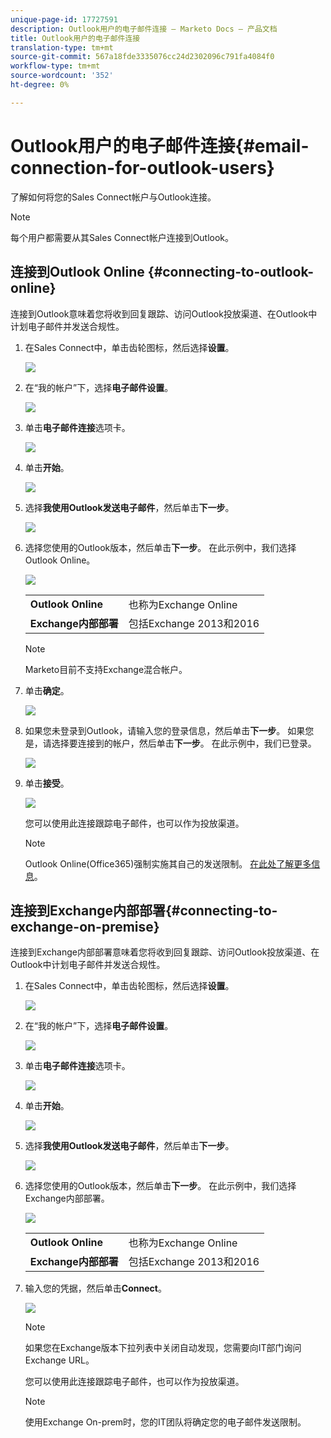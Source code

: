 ```yaml
---
unique-page-id: 17727591
description: Outlook用户的电子邮件连接 — Marketo Docs — 产品文档
title: Outlook用户的电子邮件连接
translation-type: tm+mt
source-git-commit: 567a18fde3335076cc24d2302096c791fa4084f0
workflow-type: tm+mt
source-wordcount: '352'
ht-degree: 0%

---
```



# Outlook用户的电子邮件连接{#email-connection-for-outlook-users}

了解如何将您的Sales Connect帐户与Outlook连接。

>[!NOTE]
>
>每个用户都需要从其Sales Connect帐户连接到Outlook。

## 连接到Outlook Online {#connecting-to-outlook-online}

连接到Outlook意味着您将收到回复跟踪、访问Outlook投放渠道、在Outlook中计划电子邮件并发送合规性。

1. 在Sales Connect中，单击齿轮图标，然后选择&#x200B;**设置**。

   ![](assets/one.png)

1. 在“我的帐户”下，选择&#x200B;**电子邮件设置**。

   ![](assets/two.png)

1. 单击&#x200B;**电子邮件连接**&#x200B;选项卡。

   ![](assets/three.png)

1. 单击&#x200B;**开始**。

   ![](assets/four.png)

1. 选择&#x200B;**我使用Outlook发送电子邮件**，然后单击&#x200B;**下一步**。

   ![](assets/five-a.png)

1. 选择您使用的Outlook版本，然后单击&#x200B;**下一步**。 在此示例中，我们选择Outlook Online。

   ![](assets/six-a.png)

   <table> 
    <tbody>
     <tr>
      <td><strong>Outlook Online</strong></td> 
      <td>也称为Exchange Online</td> 
     </tr>
     <tr>
      <td><strong>Exchange内部部署</strong></td> 
      <td>包括Exchange 2013和2016</td> 
     </tr>
    </tbody>
   </table>

   >[!NOTE]
   >
   >Marketo目前不支持Exchange混合帐户。

1. 单击&#x200B;**确定**。

   ![](assets/seven-a.png)

1. 如果您未登录到Outlook，请输入您的登录信息，然后单击&#x200B;**下一步**。 如果您是，请选择要连接到的帐户，然后单击&#x200B;**下一步**。 在此示例中，我们已登录。

   ![](assets/eight-a.png)

1. 单击&#x200B;**接受**。

   ![](assets/nine-a.png)

   您可以使用此连接跟踪电子邮件，也可以作为投放渠道。

   >[!NOTE]
   >
   >Outlook Online(Office365)强制实施其自己的发送限制。 [在此处了解更多信息](/help/marketo/product-docs/marketo-sales-connect/email/email-delivery/email-connection-throttling.md#email-provider-limits)。

## 连接到Exchange内部部署{#connecting-to-exchange-on-premise}

连接到Exchange内部部署意味着您将收到回复跟踪、访问Outlook投放渠道、在Outlook中计划电子邮件并发送合规性。

1. 在Sales Connect中，单击齿轮图标，然后选择&#x200B;**设置**。

   ![](assets/one.png)

1. 在“我的帐户”下，选择&#x200B;**电子邮件设置**。

   ![](assets/two.png)

1. 单击&#x200B;**电子邮件连接**&#x200B;选项卡。

   ![](assets/three.png)

1. 单击&#x200B;**开始**。

   ![](assets/four.png)

1. 选择&#x200B;**我使用Outlook发送电子邮件**，然后单击&#x200B;**下一步**。

   ![](assets/five-a.png)

1. 选择您使用的Outlook版本，然后单击&#x200B;**下一步**。 在此示例中，我们选择Exchange内部部署。

   ![](assets/six-b.png)

   <table> 
    <tbody>
     <tr>
      <td><strong>Outlook Online</strong></td> 
      <td>也称为Exchange Online</td> 
     </tr>
     <tr>
      <td><strong>Exchange内部部署</strong></td> 
      <td>包括Exchange 2013和2016</td> 
     </tr>
    </tbody>
   </table>

1. 输入您的凭据，然后单击&#x200B;**Connect**。

   ![](assets/seven-b.png)

   >[!NOTE]
   >
   >如果您在Exchange版本下拉列表中关闭自动发现，您需要向IT部门询问Exchange URL。

   您可以使用此连接跟踪电子邮件，也可以作为投放渠道。

   >[!NOTE]
   >
   >使用Exchange On-prem时，您的IT团队将确定您的电子邮件发送限制。

